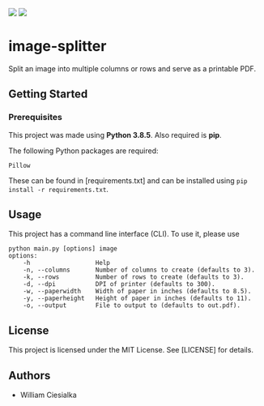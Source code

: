 ![](https://img.shields.io/badge/dynamic/json?color=informational&label=Python&prefix=v&query=%24.python&url=https%3A%2F%2Fraw.githubusercontent.com%2Fwciesialka%2Fimage-splitter%2Fmain%2Finfo.json) ![](https://img.shields.io/badge/dynamic/json?color=brightgreen&label=Version&prefix=v&query=%24.version&url=https%3A%2F%2Fraw.githubusercontent.com%2Fwciesialka%2Fimage-splitter%2Fmain%2Finfo.json)

# image-splitter
Split an image into multiple columns or rows and serve as a printable PDF.

## Getting Started

### Prerequisites

This project was made using **Python 3.8.5**. Also required is **pip**.

The following Python packages are required:

`Pillow`

These can be found in [requirements.txt] and can be installed using `pip install -r requirements.txt`.

## Usage

This project has a command line interface (CLI). To use it, please use

```
python main.py [options] image
options:
    -h                  Help
    -n, --columns       Number of columns to create (defaults to 3).
    -k, --rows          Number of rows to create (defaults to 3).
    -d, --dpi           DPI of printer (defaults to 300).
    -w, --paperwidth    Width of paper in inches (defaults to 8.5).
    -y, --paperheight   Height of paper in inches (defaults to 11).
    -o, --output        File to output to (defaults to out.pdf).
```

## License

This project is licensed under the MIT License. See [LICENSE] for details.

## Authors

* William Ciesialka

